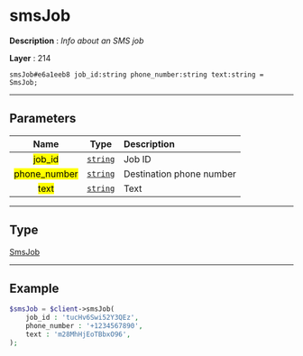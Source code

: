 # smsJob

**Description** : *Info about an SMS job*

**Layer** : 214

```tl
smsJob#e6a1eeb8 job_id:string phone_number:string text:string = SmsJob;
```

---

## Parameters

| Name | Type | Description |
| :---: | :---: | :--- |
| <mark>job_id</mark> | [`string`](type/string) | Job ID |
| <mark>phone_number</mark> | [`string`](type/string) | Destination phone number |
| <mark>text</mark> | [`string`](type/string) | Text |

---

## Type

[SmsJob](type/SmsJob)

---

## Example

```php
$smsJob = $client->smsJob(
	job_id : 'tucHv6Swi52Y3QEz',
	phone_number : '+1234567890',
	text : 'm28MhHjEoTBbxO96',
);
```